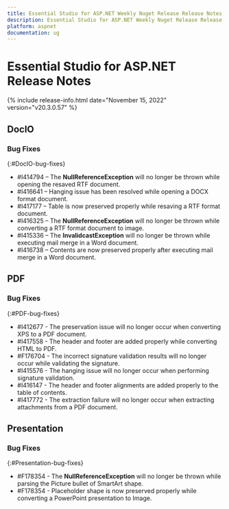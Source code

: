```yaml
---
title: Essential Studio for ASP.NET Weekly Nuget Release Release Notes  
description: Essential Studio for ASP.NET Weekly Nuget Release Release Notes  
platform: aspnet
documentation: ug
---
```


# Essential Studio for ASP.NET  Release Notes  

{% include release-info.html date="November 15, 2022"  version="v20.3.0.57" %} 





## DocIO

### Bug Fixes
{:#DocIO-bug-fixes}

* \#I414794 – The **NullReferenceException** will no longer be thrown while opening the resaved RTF document.
* \#I416641 – Hanging issue has been resolved while opening a DOCX format document.
* \#I417177 – Table is now preserved properly while resaving a RTF format document.
* \#I416325 – The **NullReferenceException** will no longer be thrown while converting a RTF format document to image.
* \#I415336 – The **InvalidcastException** will no longer be thrown while executing mail merge in a Word document.
* \#I416738 – Contents are now preserved properly after executing mail merge in a Word document.
## PDF

### Bug Fixes
{:#PDF-bug-fixes}

* \#I412677 - 	The preservation issue will no longer occur when converting XPS to a PDF document.
* \#I417558 - 	The header and footer are added properly while converting HTML to PDF.
* \#F176704 - 	The incorrect signature validation results will no longer occur while validating the signature.
* \#I415576 - 	The hanging issue will no longer occur when performing signature validation.
* \#I416147 - 	The header and footer alignments are added properly to the table of contents.
* \#I417772 - 	The extraction failure will no longer occur when extracting attachments from a PDF document.

## Presentation

### Bug Fixes
{:#Presentation-bug-fixes}

* \#F178354 - The **NullReferenceException** will no longer be thrown while parsing the Picture bullet of SmartArt shape.
* \#F178354 - Placeholder shape is now preserved properly while converting a PowerPoint presentation to Image.
